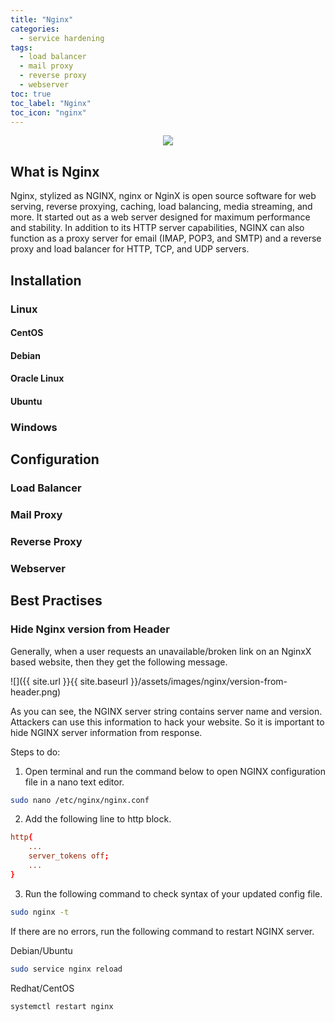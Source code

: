 ```yaml
---
title: "Nginx"
categories:
  - service hardening
tags:
  - load balancer
  - mail proxy
  - reverse proxy
  - webserver
toc: true
toc_label: "Nginx"
toc_icon: "nginx"
---
```


<p align="center"> <img src="https://raw.githubusercontent.com/cryst4lliz3/cryst4lliz3.github.io/master/assets/images/nginx/nginx.png"></p>

## What is Nginx
Nginx, stylized as NGINX, nginx or NginX is open source software for web serving, reverse proxying, caching, load balancing, media streaming, and more. It started out as a web server designed for maximum performance and stability. In addition to its HTTP server capabilities, NGINX can also function as a proxy server for email (IMAP, POP3, and SMTP) and a reverse proxy and load balancer for HTTP, TCP, and UDP servers.

## Installation

### Linux

#### CentOS
#### Debian
#### Oracle Linux
#### Ubuntu

### Windows

## Configuration

### Load Balancer
### Mail Proxy
### Reverse Proxy
### Webserver

## Best Practises

### Hide Nginx version from Header

Generally, when a user requests an unavailable/broken link on an NginxX based website, then they get the following message.

![]({{ site.url }}{{ site.baseurl }}/assets/images/nginx/version-from-header.png)

As you can see, the NGINX server string contains server name and version. Attackers can use this information to hack your website. So it is important to hide NGINX server information from response.

Steps to do:

1. Open terminal and run the command below to open NGINX configuration file in a nano text editor.

```bash
sudo nano /etc/nginx/nginx.conf
```

2. Add the following line to http block. 

```conf
http{
    ...
    server_tokens off;
    ...
}
```

3. Run the following command to check syntax of your updated config file.

```bash
sudo nginx -t
```

If there are no errors, run the following command to restart NGINX server.

Debian/Ubuntu
```bash
sudo service nginx reload
```

Redhat/CentOS
```bash
systemctl restart nginx
```
